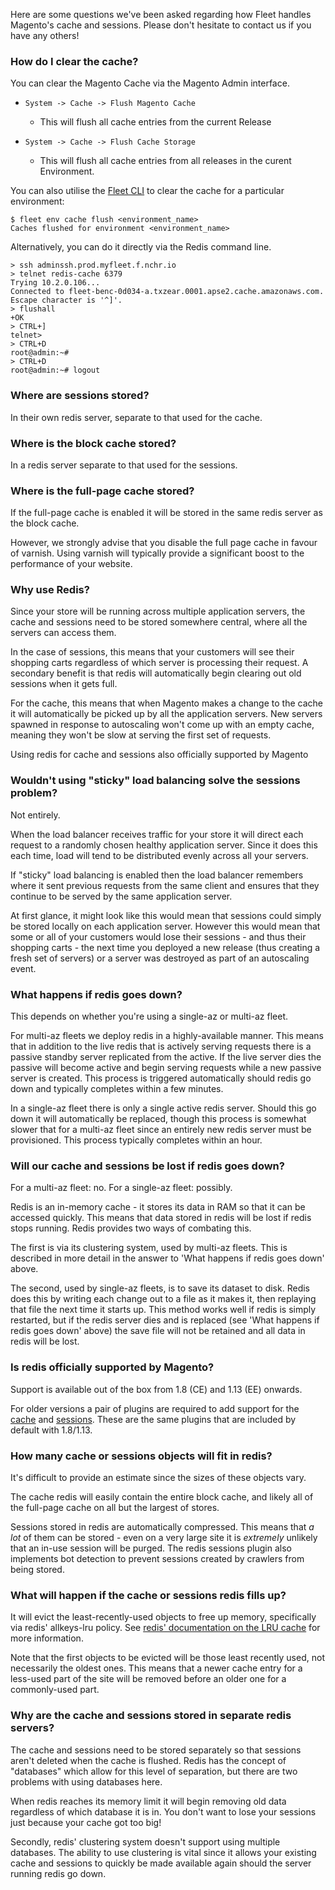 Here are some questions we've been asked regarding how Fleet handles Magento's
cache and sessions. Please don't hesitate to contact us if you have any others!

### How do I clear the cache?
You can clear the Magento Cache via the Magento Admin interface.

  * `System -> Cache -> Flush Magento Cache`
    * This will flush all cache entries from the current Release

  * `System -> Cache -> Flush Cache Storage`
    * This will flush all cache entries from all releases in the curent Environment.

You can also utilise the [Fleet
CLI](../how-to/manage-environments.md#flushing-caches-for-an-environment) to
clear the cache for a particular environment:

```
$ fleet env cache flush <environment_name>
Caches flushed for environment <environment_name>
```

Alternatively, you can do it directly via the Redis command line.

```
> ssh adminssh.prod.myfleet.f.nchr.io
> telnet redis-cache 6379
Trying 10.2.0.106...
Connected to fleet-benc-0d034-a.txzear.0001.apse2.cache.amazonaws.com.
Escape character is '^]'.
> flushall
+OK
> CTRL+]
telnet>
> CTRL+D
root@admin:~#
> CTRL+D
root@admin:~# logout
```

### Where are sessions stored?
In their own redis server, separate to that used for the cache.


### Where is the block cache stored?
In a redis server separate to that used for the sessions.


### Where is the full-page cache stored?
If the full-page cache is enabled it will be stored in the same
redis server as the block cache.

However, we strongly advise that you disable the full page cache in favour of
varnish. Using varnish will typically provide a significant boost to the
performance of your website.


### Why use Redis?
Since your store will be running across multiple application servers, the cache
and sessions need to be stored somewhere central, where all the servers can
access them.

In the case of sessions, this means that your customers will see their shopping
carts regardless of which server is processing their request. A secondary
benefit is that redis will automatically begin clearing out old sessions when it
gets full.

For the cache, this means that when Magento makes a change to the cache it will
automatically be picked up by all the application servers. New servers spawned
in response to autoscaling won't come up with an empty cache, meaning they won't
be slow at serving the first set of requests.

Using redis for cache and sessions also officially supported by Magento


### Wouldn't using "sticky" load balancing solve the sessions problem?
Not entirely.

When the load balancer receives traffic for your store it will direct each
request to a randomly chosen healthy application server. Since it does this each
time, load will tend to be distributed evenly across all your servers.

If "sticky" load balancing is enabled then the load balancer remembers where it
sent previous requests from the same client and ensures that they continue to be
served by the same application server.

At first glance, it might look like this would mean that sessions could simply
be stored locally on each application server. However this would mean that some
or all of your customers would lose their sessions - and thus their shopping
carts - the next time you deployed a new release (thus creating a fresh set of
servers) or a server was destroyed as part of an autoscaling event.



### What happens if redis goes down?
This depends on whether you're using a single-az or multi-az fleet.

For multi-az fleets we deploy redis in a highly-available manner. This means
that in addition to the live redis that is actively serving requests there is
a passive standby server replicated from the active. If the live server dies the
passive will become active and begin serving requests while a new passive server
is created. This process is triggered automatically should redis go down and
typically completes within a few minutes.

In a single-az fleet there is only a single active redis server. Should this go
down it will automatically be replaced, though this process is somewhat slower
that for a multi-az fleet since an entirely new redis server must be
provisioned. This process typically completes within an hour.


### Will our cache and sessions be lost if redis goes down?
For a multi-az fleet: no. For a single-az fleet: possibly.

Redis is an in-memory cache - it stores its data in RAM so that it can be
accessed quickly. This means that data stored in redis will be lost if redis
stops running. Redis provides two ways of combating this.

The first is via its clustering system, used by multi-az fleets. This is
described in more detail in the answer to 'What happens if redis goes down'
above.

The second, used by single-az fleets, is to save its dataset to disk. Redis does
this by writing each change out to a file as it makes it, then replaying that
file the next time it starts up. This method works well if redis is simply
restarted, but if the redis server dies and is replaced (see 'What happens if
redis goes down' above) the save file will not be retained and all data in redis
will be lost.

### Is redis officially supported by Magento?
Support is available out of the box from 1.8 (CE) and 1.13 (EE) onwards.

For older versions a pair of plugins are required to add support for the
[cache](https://github.com/colinmollenhour/Cm_Cache_Backend_Redis) and
[sessions](https://github.com/colinmollenhour/Cm_RedisSession). These are the
same plugins that are included by default with 1.8/1.13.


### How many cache or sessions objects will fit in redis?
It's difficult to provide an estimate since the sizes of these objects vary.

The cache redis will easily contain the entire block cache, and likely all of
the full-page cache on all but the largest of stores.

Sessions stored in redis are automatically compressed. This means that *a lot*
of them can be stored - even on a very large site it is *extremely* unlikely
that an in-use session will be purged. The redis sessions plugin also implements
bot detection to prevent sessions created by crawlers from being stored.


### What will happen if the cache or sessions redis fills up?
It will evict the least-recently-used objects to free up memory, specifically
via redis' allkeys-lru policy. See [redis' documentation on the LRU cache](
http://redis.io/topics/lru-cache) for more information.

Note that the first objects to be evicted will be those least recently used, not
necessarily the oldest ones. This means that a newer cache entry for a less-used
part of the site will be removed before an older one for a commonly-used part.


### Why are the cache and sessions stored in separate redis servers?
The cache and sessions need to be stored separately so that sessions aren't
deleted when the cache is flushed. Redis has the concept of "databases" which
allow for this level of separation, but there are two problems with using
databases here.

When redis reaches its memory limit it will begin removing old data regardless
of which database it is in. You don't want to lose your sessions just because
your cache got too big!

Secondly, redis' clustering system doesn't support using multiple databases.
The ability to use clustering is vital since it allows your existing cache and
sessions to quickly be made available again should the server running redis go
down.
